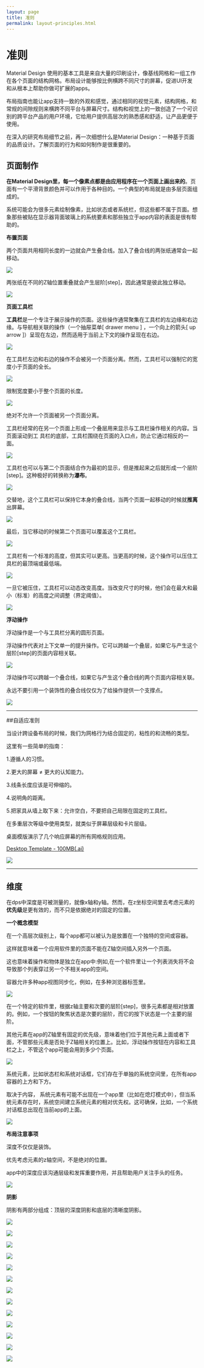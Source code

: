 ```yaml
---
layout: page
title: 准则
permalink: layout-principles.html
---
```


准则
===============

Material Design 使用的基本工具是来自大量的印刷设计，像基线网格和一组工作在各个页面的结构网格。布局设计能够按比例横跨不同尺寸的屏幕，促进UI开发和从根本上帮助你做可扩展的apps。


布局指南也能让app支持一致的外观和感觉，通过相同的视觉元素，结构网格，和常规的间隙规则来横跨不同平台与屏幕尺寸。结构和视觉上的一致创造了一个可识别的跨平台产品的用户环境，它给用户提供高层次的熟悉感和舒适，让产品更便于使用。


在深入的研究布局细节之前，再一次细想什么是Material Design：一种基于页面的品质设计。了解页面的行为和如何制作是很重要的。

## 页面制作

**在Material Design里，每一个像素点都是由应用程序在一个页面上画出来的**。页面有一个平滑背景颜色并可以作用于各种目的。一个典型的布局就是由多层页面组成的。

系统可能会为很多元素绘制像素，比如状态或者系统栏，但这些都不属于页面。想象那些被贴在显示器背面玻璃上的系统要素和那些独立于app内容的表面是很有帮助的。


**布置页面**

两个页面共用相同长度的一边就会产生叠合线。加入了叠合线的两张纸通常会一起移动。

![](images/Layout-principles-papercraft-papercraft-01a_large_mdpi.png)


两张纸在不同的Z轴位置重叠就会产生层阶[step]，因此通常是彼此独立移动。


![](images/Layout-principles-papercraft-papercraft-03a_large_mdpi.png)

**页面工具栏**

**工具栏**是一个专注于展示操作的页面。这些操作通常聚集在工具栏的左边缘和右边缘。与导航相关联的操作（一个抽屉菜单[ drawer menu ] ，一个向上的箭头[ up arrow ]）呈现在左边，然而适用于当前上下文的操作呈现在右边。

![](images/layout-principles-papercraft-papercraft-03_MISSINGASSET_large_mdpi.png)

在工具栏左边和右边的操作不会被另一个页面分离。然而，工具栏可以强制它的宽度小于页面的全长。

![](images/papercraft-04_large_mdpi.png)

限制宽度要小于整个页面的长度。

![](images/papercraft-04_dont_large_mdpi.png)

绝对不允许一个页面被另一个页面分离。


工具栏经常的在另一个页面上形成一个叠层用来显示与工具栏操作相关的内容。当页面滚动到工
具栏的底部，工具栏围绕在页面的入口点，防止它通过相反的一面。

![](images/layout-principles-papercraft-papercraft-05a_large_mdpi.png)

工具栏也可以与第二个页面结合作为最初的显示，但是推起来之后就形成一个层阶[step]。这种极好的转换称为**瀑布**。


![](images/layout-principles-papercraft-papercraft-06a_large_mdpi.png)

交替地，这个工具栏可以保持它本身的叠合线，当两个页面一起移动的时候就**推离**出屏幕。

![](images/layout-principles-papercraft-papercraft-07a_large_mdpi.png)

最后，当它移动的时候第二个页面可以覆盖这个工具栏。

![](images/layout-principles-papercraft-papercraft-08a_large_mdpi.png)


工具栏有一个标准的高度，但其实可以更高。当更高的时候，这个操作可以压住工具栏的最顶端或最低端。

![](images/layout-principles-papercraft-papercraft-09a_large_mdpi.png)

一旦它被压住，工具栏可以动态改变高度。当改变尺寸的时候，他们会在最大和最小（标准）的高度之间调整（界定阈值）。

![](images/layout-principles-papercraft-papercraft-10a_large_mdpi.png)

**浮动操作**

浮动操作是一个与工具栏分离的圆形页面。

浮动操作代表对上下文单一的提升操作。它可以跨越一个叠层，如果它与产生这个层阶[step]的页面内容相关联。

![](images/layout-principles-papercraft-papercraft-11a_large_mdpi.png)

浮动操作可以跨越一个叠合线，如果它与产生这个叠合线的两个页面内容相关联。

永远不要引用一个装饰性的叠合线仅仅为了给操作提供一个支撑点。


![](images/layout-principles-papercraft-papercraft-12a_large_mdpi.png)



***

##自适应准则

当设计跨设备布局的时候，我们为网格行为结合固定的，粘性的和流畅的类型。

这里有一些简单的指南：

1.遵循人的习惯。

2.更大的屏幕  ≠  更大的认知能力。

3.线条长度应该是可伸缩的。

4.说明角的距离。

5.把家具从墙上取下来：允许空白，不要把自己局限在固定的工具栏。

在多重层次等级中使用类型，就类似于屏幕层级和卡片层级。

桌面模版演示了几个响应屏幕的所有网格规则应用。

[Desktop Template - 100MB(.ai)](http://materialdesign.qiniudn.com/downloads/Layout_Desktop_Whiteframe.ai)


![](images/layout-principles-responsive-responsive-01_large_mdpi.png)

***

## 维度

在dps中深度是可被测量的，就像x轴和y轴。然而，在z坐标空间里去考虑元素的**优先级**是更有效的，而不只是依据绝对的固定的位置。


**一个概念模型**

在一个高层次级别上，每个app都可以被认为是放置在一个独特的空间或容器。

这样就意味着一个应用软件里的页面不能在Z轴空间插入另外一个页面。

这也意味着操作和物体是独立在app中:例如,在一个软件里让一个列表消失将不会导致那个列表穿过另一个不相关app的空间。

容器允许多种app视图同步化，例如，在多种浏览器标签里。

![](images/layout-principles-dimensionality-dimensionality-01_large_mdpi.png)


在一个特定的软件里，根据z轴主要和次要的层阶[step]，很多元素都是相对放置的。例如，一个按钮的聚焦状态是次要的层阶，而它的按下状态是一个主要的层阶。


其他元素在app的Z轴里有固定的优先级，意味着他们位于其他元素上面或者下面，不管那些元素是否处于Z轴相关的位置上。比如，浮动操作按钮在内容和工具栏之上，不管这个app可能会用到多少个页面。

![](images/layout-principles-dimensionality-dimensionality-02_large_mdpi.png)


系统元素，比如状态栏和系统对话框，它们存在于单独的系统空间里，在所有app容器的上方和下方。

取决于内容， 系统元素有可能不出现在一个app里（比如在熄灯模式中），但当系统元素存在时，系统空间建立系统元素的相对优先权。这可确保，比如，一个系统对话框总出现在当前app的上面。

![](images/layout-principles-dimensionality-dimensionality-03_large_mdpi.png)

**布局注意事项**

深度不仅仅是装饰。

优先考虑元素的z轴空间，不是绝对的位置。

app中的深度应该沟通层级和发挥重要作用，并且帮助用户关注手头的任务。


![](images/layout-principles-dimensionality-dimensionality-04_large_mdpi.png)



**阴影**

阴影有两部分组成：顶层的深度阴影和底层的清晰度阴影。

![](images/layout-principles-dimensionality-shadows-01_large_mdpi.png)

![](images/layout-principles-dimensionality-shadows-08_large_mdpi.png)

![](images/layout-principles-dimensionality-shadows-02_large_mdpi.png)

![](images/layout-principles-dimensionality-shadows-08_large_mdpi.png)

![](images/layout-principles-dimensionality-shadows-03_large_mdpi.png)

![](images/layout-principles-dimensionality-shadows-08_large_mdpi.png)

![](images/layout-principles-dimensionality-shadows-04_large_mdpi.png)

![](images/layout-principles-dimensionality-shadows-08_large_mdpi.png)

![](images/layout-principles-dimensionality-shadows-05_large_mdpi.png)

![](images/layout-principles-dimensionality-shadows-08_large_mdpi.png)

![](images/layout-principles-dimensionality-shadows-06_large_mdpi.png)

![](images/layout-principles-dimensionality-shadows-08_large_mdpi.png)

![](images/layout-principles-dimensionality-shadows-07_large_mdpi.png)



